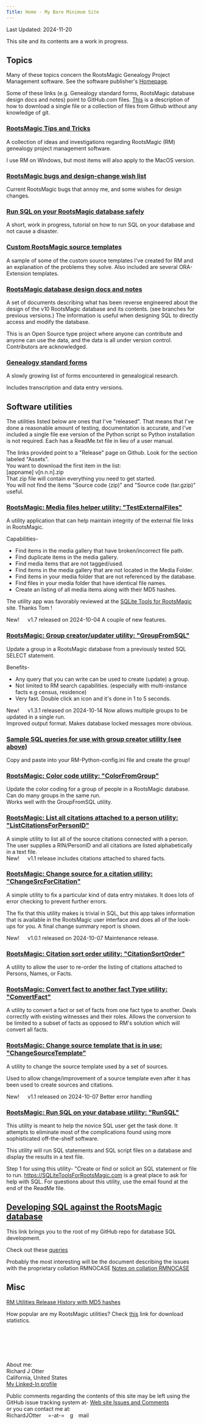 ```yaml
---
Title: Home - My Bare Minimum Site
---
```


Last Updated: 2024-11-20

This site and its contents are a work in progress.

## Topics

Many of these topics concern the RootsMagic Genealogy Project Management software. See the software publisher's [Homepage](https://RootsMagic.com/RootsMagic).

Some of these links (e.g. Genealogy standard forms, RootsMagic database design docs and notes) point to GitHub.com files. 
[This](GitHub_fie_download.html) is a description of how to download a single file or a collection of files from Github without any knowledge of git.

### [RootsMagic Tips and Tricks](tips/RootsMagic_Tips_and_Tricks.html)<a name="Tips"></a>

A collection of ideas and investigations regarding RootsMagic (RM) genealogy project management software.

I use RM on Windows, but most items will also apply to the MacOS version.

### [RootsMagic bugs and design-change wish list](RootsMagic_Bugs_and_WishList.html)

Current RootsMagic bugs that annoy me, and some wishes for design changes.

### [Run SQL on your RootsMagic database safely](Run_SQL_on_RM_database.html)<a name="Run_SQL_on_RMdb"></a>

A short, work in progress, tutorial on how to run SQL on your database and not cause a disaster.

### [Custom RootsMagic source templates](SourceTemplate/Source_templates.html)

A sample of some of the custom source templates I've created for RM and an explanation of the problems they solve. Also included are several ORA-Extension templates.

### [RootsMagic database design docs and notes](https://github.com/ricko2001/RootsMagic_Database_Design/tree/main/Tables)<a name="DBdesign"></a>

A set of documents describing what has been reverse engineered about the
design of the v10 RootsMagic database and its contents. (see branches for previous versions.)
The information is useful when designing SQL to directly access and modify the database.

This is an Open Source type project where anyone can contribute and anyone can use the data, and the data is
all under version control. Contributors are acknowledged.

### [Genealogy standard forms](https://github.com/ricko2001/Standard-forms-for-genealogy)

A slowly growing list of forms encountered in genealogical research.

Includes transcription and data entry versions.

<!-- ### [Genealogy Scripts repo Read Me file](https://github.com/ricko2001/Genealogy-scripts/blob/main/README.md)

This is a summary of what's in the Genealogy Scripts repo, similar to this page. -->

## Software utilities

The utilities listed below are ones that I've "released". That means that I've done a reasonable amount of testing, documentation is accurate, and I've included a single file exe version of the Python script so Python installation is not required. Each has a ReadMe.txt file in lieu of a user manual.

The links provided point to a "Release" page on Github. Look for the section labeled "Assets".\
You want to download the first item in the list:\
 [appname] v[n.n.n].zip\
That zip file will contain everything you need to get started.\
You will not find the items "Source code (zip)" and "Source code (tar.gzip)" useful.

### [RootsMagic: Media files helper utility: "TestExternalFiles"](https://github.com/ricko2001/Genealogy-scripts/releases/tag/TestExternalFiles_v1.7.0)<a name="TestExternalFiles"></a>

A utility application that can help maintain integrity of the external file links in RootsMagic.

Capabilities-

* Find items in the media gallery that have broken/incorrect file path.
* Find duplicate items in the media gallery.
* Find media items that are not tagged/used.
* Find items in the media gallery that are not located in the Media Folder.
* Find items in your media folder that are not referenced by the database.
* Find files in your media folder that have identical file names.
* Create an listing of all media items along with their MD5 hashes.

The utility app was favorably reviewed at the [SQLite Tools for RootsMagic](https://sqlitetoolsforrootsmagic.com/new-app-aids-media-management) site. Thanks Tom !

New! &emsp; v1.7 released on 2024-10-04   A couple of new features.

### [RootsMagic: Group creator/updater utility: "GroupFromSQL"](https://github.com/ricko2001/Genealogy-scripts/releases/tag/GroupFromSQL_v1.3.1)<a name="GroupFromSQL"></a>

Update a group in a RootsMagic database from a previously tested SQL SELECT statement.

Benefits-

* Any query that you can write can be used to create (update) a group.
* Not limited to RM search capabilities. (especially with multi-instance facts e.g census, residence)
* Very fast. Double click an icon and it's done in 1 to 5 seconds.

New! &emsp; v1.3.1 released on 2024-10-14
Now allows multiple groups to be updated in a single run.\
Improved output format. Makes database locked messages more obvious.

### [Sample SQL queries for use with group creator utility (see above)](https://github.com/ricko2001/Genealogy-scripts/tree/main/RM%20-SQL%20for%20creating%20useful%20groups)

Copy and paste into your RM-Python-config.ini file and create the group!

### [RootsMagic: Color code utility: "ColorFromGroup"](https://github.com/ricko2001/Genealogy-scripts/releases/tag/ColorFromGroup_v1.0.0)<a name="ColorFromGroup"></a>

Update the color coding for a group of people in a RootsMagic database. Can do many groups in the same run.\
Works well with the GroupFromSQL utility.

### [RootsMagic: List all citations attached to a person utility: "ListCitationsForPersonID"](https://github.com/ricko2001/Genealogy-scripts/releases/tag/ListCitationsForPersonID_v1.1.0)<a name="ListCitationsForPersonID"></a>

A simple utility to list all of the source citations connected with a person. The user supplies a RIN/PersonID and all citations are listed alphabetically in a text file.\
New! &emsp; v1.1 release includes citations attached to shared facts.

### [RootsMagic: Change source for a citation utility: "ChangeSrcForCitation"](https://github.com/ricko2001/Genealogy-scripts/releases/tag/ChangeSrcForCitation_v1.0.1)<a name="ChangeSrcForCitation"></a>

A simple utility to fix a particular kind of data entry mistakes. It does lots of error checking to prevent further errors.

The fix that this utility makes is trivial in SQL, but this app takes information that is available in the RootsMagic user interface and does all of the look-ups for you. A final change summary report is shown.

New! &emsp; v1.0.1 released on 2024-10-07  Maintenance release.

### [RootsMagic: Citation sort order utility: "CitationSortOrder"](https://github.com/ricko2001/Genealogy-scripts/releases/tag/CitationSortOrder_v1.0.1)<a name="CitationSortOrder"></a>

A utility to allow the user to re-order the listing of citations attached to Persons, Names, or Facts.

### [RootsMagic: Convert fact to another fact Type utility: "ConvertFact"](https://github.com/ricko2001/Genealogy-scripts/releases/tag/ConvertFact_v1.1.0)<a name="ConvertFact"></a>

A utility to convert a fact or set of facts from one fact type to another. Deals correctly with existing witnesses and their roles. Allows the conversion to be limited to a subset of facts
as opposed to RM's solution which will convert all facts.

### [RootsMagic: Change source template that is in use: "ChangeSourceTemplate"](https://github.com/ricko2001/Genealogy-scripts/releases/tag/ChangeSourceTemplate_v1.1.0)<a name="ChangeSourceTemplate"></a>

A utility to change the source template used by a set of sources.

Used to allow change/improvement of a source template even after it has been used to create sources and citations.

New! &emsp; v1.1 released on 2024-10-07
Better error handling

### [RootsMagic: Run SQL on your database utility: "RunSQL"](https://github.com/ricko2001/Genealogy-scripts/releases/tag/RunSQL_v1.2.0)<a name="RunSQL"></a>

This utility is meant to help the novice SQL user get the task done.
It attempts to eliminate most of the complications found using more sophisticated off-the-shelf software.

This utility will run SQL statements and SQL script files on a database and display the results in a text file.

Step 1 for using this utility- "Create or find or solicit an SQL statement or file to run.
<https://SQLiteToolsForRootsMagic.com> is a great place to ask for help with SQL.
For questions about this utility, use the email found at the end of the ReadMe file.

## [Developing SQL against the RootsMagic database](https://github.com/ricko2001/Genealogy-scripts)

This link brings you to the root of my GitHub repo for database SQL development.

Check out these [queries](https://github.com/ricko2001/Genealogy-scripts/tree/main/RM%20-SQL%20for%20creating%20useful%20groups)

Probably the most interesting will be the document describing the issues with the
proprietary collation RMNOCASE [Notes on collation RMNOCASE](https://github.com/ricko2001/Genealogy-scripts/blob/main/Notes%20on%20collation%20RMNOCASE.md)

## Misc

[RM Utilities Release History with MD5 hashes](RM_Utilities_Release_History.html)

How popular are my RootsMagic utilities? Check [this](https://tooomm.github.io/github-release-stats/?username=ricko2001&repository=Genealogy-scripts) link for download statistics.

\
\
\
\
\
About me:\
Richard J Otter\
California, United States\
[My Linked-In profile](https://www.linkedin.com/in/richardotter/)

Public comments regarding the contents of this site may be left using the GitHub issue tracking system at-
[Web site Issues and Comments](https://github.com/RichardOtter/RichardOtter.github.io/issues)\
or you can contact me at:\
RichardJOtter &emsp;=-at-=&emsp;g&emsp;mail
